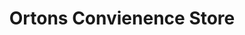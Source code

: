 ---
title: "Ortons Convienence Store"
url: /east-grand-forks/ortons-convienence-store/
shop: convenience
---